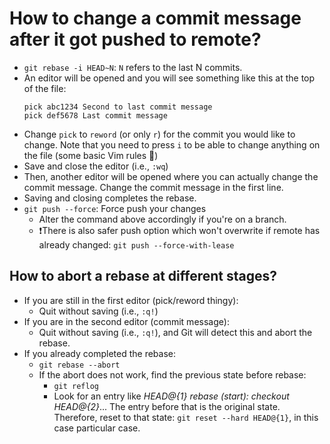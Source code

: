 # How to change a commit message after it got pushed to remote?

- `git rebase -i HEAD~N`: `N` refers to the last N commits.
- An editor will be opened and you will see something like this at the top of the file:
    ```
    pick abc1234 Second to last commit message
    pick def5678 Last commit message
    ```
- Change `pick` to `reword` (or only `r`) for the commit you would like to change. Note that you need to press `i` to be able to change anything on the file (some basic Vim rules 🙂)
- Save and close the editor (i.e., `:wq`)
- Then, another editor will be opened where you can actually change the commit message. Change the commit message in the first line.
- Saving and closing completes the rebase.
- `git push --force`: Force push your changes
    - Alter the command above accordingly if you're on a branch.
    - ❗️There is also safer push option which won't overwrite if remote has already changed: `git push --force-with-lease`

## How to abort a rebase at different stages?
- If you are still in the first editor (pick/reword thingy):
    - Quit without saving (i.e., `:q!`)
- If you are in the second editor (commit message):
    - Quit without saving (i.e., `:q!`), and Git will detect this and abort the rebase.
- If you already completed the rebase:
    - `git rebase --abort`
    - If the abort does not work, find the previous state before rebase:
        - `git reflog`
        - Look for an entry like *HEAD@{1} rebase (start): checkout HEAD@{2}*... The entry before that is the original state. Therefore, reset to that state: `git reset --hard HEAD@{1}`, in this case particular case.